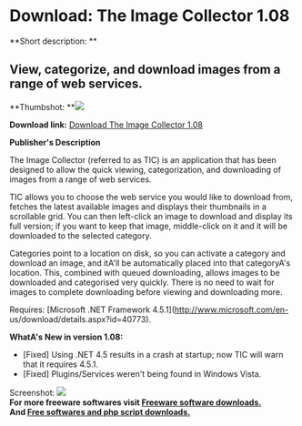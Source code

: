 # Download: The Image Collector 1.08

**Short description: **

## View, categorize, and download images from a range of web services.

  
**Thumbshot: **![](http://www.freewarefiles.com/screenshot/theimgcllctr_md.jpg)   
  
**Download link:** [Download The Image Collector 1.08](http://freesoftwares.boysofts.com/The-Image-Collector_program_70940.html)  
  

**Publisher's Description**  
  

The Image Collector (referred to as TIC) is an application that has been
designed to allow the quick viewing, categorization, and downloading of images
from a range of web services.

TIC allows you to choose the web service you would like to download from,
fetches the latest available images and displays their thumbnails in a
scrollable grid. You can then left-click an image to download and display its
full version; if you want to keep that image, middle-click on it and it will
be downloaded to the selected category.

Categories point to a location on disk, so you can activate a category and
download an image, and itA'll be automatically placed into that categoryA's
location. This, combined with queued downloading, allows images to be
downloaded and categorised very quickly. There is no need to wait for images
to complete downloading before viewing and downloading more.

Requires: [Microsoft .NET Framework 4.5.1](http://www.microsoft.com/en-
us/download/details.aspx?id=40773).

**WhatA's New in version 1.08:**

  * [Fixed] Using .NET 4.5 results in a crash at startup; now TIC will warn that it requires 4.5.1. 
  * [Fixed] Plugins/Services weren't being found in Windows Vista. 

  
  
Screenshot: ![](http://www.freewarefiles.com/screenshot/theimgcllctr.jpg)  
**For more freeware softwares visit [Freeware software downloads.](http://freesoftwares.boysofts.com/)**   
**And [Free softwares and php script downloads.](http://www.boysofts.com/)**

